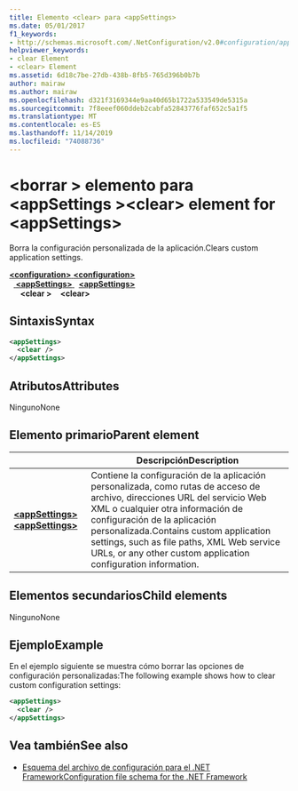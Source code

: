 ```yaml
---
title: Elemento <clear> para <appSettings>
ms.date: 05/01/2017
f1_keywords:
- http://schemas.microsoft.com/.NetConfiguration/v2.0#configuration/appSettings/clear
helpviewer_keywords:
- clear Element
- <clear> Element
ms.assetid: 6d18c7be-27db-438b-8fb5-765d396b0b7b
author: mairaw
ms.author: mairaw
ms.openlocfilehash: d321f3169344e9aa40d65b1722a533549de5315a
ms.sourcegitcommit: 7f8eeef060ddeb2cabfa52843776faf652c5a1f5
ms.translationtype: MT
ms.contentlocale: es-ES
ms.lasthandoff: 11/14/2019
ms.locfileid: "74088736"
---
```

# <a name="clear-element-for-appsettings"></a><span data-ttu-id="42131-102">\<borrar > elemento para \<appSettings ></span><span class="sxs-lookup"><span data-stu-id="42131-102">\<clear> element for \<appSettings></span></span>

<span data-ttu-id="42131-103">Borra la configuración personalizada de la aplicación.</span><span class="sxs-lookup"><span data-stu-id="42131-103">Clears custom application settings.</span></span>

<span data-ttu-id="42131-104">[ **\<configuration>** ](../configuration-element.md)</span><span class="sxs-lookup"><span data-stu-id="42131-104">[**\<configuration>**](../configuration-element.md)</span></span>\
<span data-ttu-id="42131-105">&nbsp;&nbsp;[ **\<appSettings>** ](appsettings-element-for-configuration.md)</span><span class="sxs-lookup"><span data-stu-id="42131-105">&nbsp;&nbsp;[**\<appSettings>**](appsettings-element-for-configuration.md)</span></span>\
<span data-ttu-id="42131-106">&nbsp;&nbsp;&nbsp;&nbsp; **\<clear >**</span><span class="sxs-lookup"><span data-stu-id="42131-106">&nbsp;&nbsp;&nbsp;&nbsp;**\<clear>**</span></span>

## <a name="syntax"></a><span data-ttu-id="42131-107">Sintaxis</span><span class="sxs-lookup"><span data-stu-id="42131-107">Syntax</span></span>

```xml
<appSettings>
  <clear />
</appSettings>
```

## <a name="attributes"></a><span data-ttu-id="42131-108">Atributos</span><span class="sxs-lookup"><span data-stu-id="42131-108">Attributes</span></span>

<span data-ttu-id="42131-109">Ninguno</span><span class="sxs-lookup"><span data-stu-id="42131-109">None</span></span>

## <a name="parent-element"></a><span data-ttu-id="42131-110">Elemento primario</span><span class="sxs-lookup"><span data-stu-id="42131-110">Parent element</span></span>

|     | <span data-ttu-id="42131-111">Descripción</span><span class="sxs-lookup"><span data-stu-id="42131-111">Description</span></span> |
| --- | ----------- |
| [<span data-ttu-id="42131-112"> **\<appSettings>** </span><span class="sxs-lookup"><span data-stu-id="42131-112">**\<appSettings>**</span></span>](appsettings-element-for-configuration.md) | <span data-ttu-id="42131-113">Contiene la configuración de la aplicación personalizada, como rutas de acceso de archivo, direcciones URL del servicio Web XML o cualquier otra información de configuración de la aplicación personalizada.</span><span class="sxs-lookup"><span data-stu-id="42131-113">Contains custom application settings, such as file paths, XML Web service URLs, or any other custom application configuration information.</span></span> |

## <a name="child-elements"></a><span data-ttu-id="42131-114">Elementos secundarios</span><span class="sxs-lookup"><span data-stu-id="42131-114">Child elements</span></span>

<span data-ttu-id="42131-115">Ninguno</span><span class="sxs-lookup"><span data-stu-id="42131-115">None</span></span>

## <a name="example"></a><span data-ttu-id="42131-116">Ejemplo</span><span class="sxs-lookup"><span data-stu-id="42131-116">Example</span></span>

<span data-ttu-id="42131-117">En el ejemplo siguiente se muestra cómo borrar las opciones de configuración personalizadas:</span><span class="sxs-lookup"><span data-stu-id="42131-117">The following example shows how to clear custom configuration settings:</span></span>

```xml
<appSettings>
  <clear />
</appSettings>
```

## <a name="see-also"></a><span data-ttu-id="42131-118">Vea también</span><span class="sxs-lookup"><span data-stu-id="42131-118">See also</span></span>

- [<span data-ttu-id="42131-119">Esquema del archivo de configuración para el .NET Framework</span><span class="sxs-lookup"><span data-stu-id="42131-119">Configuration file schema for the .NET Framework</span></span>](../index.md)
